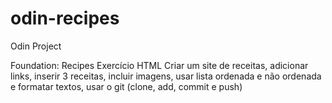 # odin-recipes
Odin Project

Foundation: Recipes
Exercício HTML
Criar um site de receitas, adicionar links, inserir 3 receitas, incluir imagens, usar lista ordenada e não ordenada e 
formatar textos, usar o git (clone, add, commit e push)


